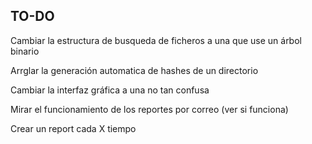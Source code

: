 ## TO-DO
Cambiar la estructura de busqueda de ficheros a una que use un árbol binario

Arrglar la generación automatica de hashes de un directorio

Cambiar la interfaz gráfica a una no tan confusa

Mirar el funcionamiento de los reportes por correo (ver si funciona)

Crear un report cada X tiempo